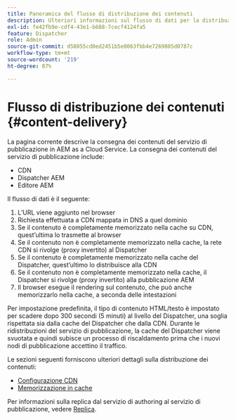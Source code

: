 ```yaml
---
title: Panoramica del flusso di distribuzione dei contenuti
description: Ulteriori informazioni sul flusso di dati per la distribuzione dei contenuti e su come pubblicare i contenuti
exl-id: fe42fb9e-cdf4-43e1-b688-7cecf4124fa5
feature: Dispatcher
role: Admin
source-git-commit: d58055cd0ed2451b5e8063fbb4e7269885d0787c
workflow-type: tm+mt
source-wordcount: '219'
ht-degree: 87%

---
```


# Flusso di distribuzione dei contenuti {#content-delivery}

La pagina corrente descrive la consegna dei contenuti del servizio di pubblicazione in AEM as a Cloud Service. La consegna dei contenuti del servizio di pubblicazione include:

* CDN
* Dispatcher AEM
* Editore AEM

Il flusso di dati è il seguente:

1. L’URL viene aggiunto nel browser
1. Richiesta effettuata a CDN mappata in DNS a quel dominio
1. Se il contenuto è completamente memorizzato nella cache su CDN, quest’ultima lo trasmette al browser
1. Se il contenuto non è completamente memorizzato nella cache, la rete CDN si rivolge (proxy invertito) al Dispatcher
1. Se il contenuto è completamente memorizzato nella cache del Dispatcher, quest’ultimo lo distribuisce alla CDN
1. Se il contenuto non è completamente memorizzato nella cache, il Dispatcher si rivolge (proxy invertito) alla pubblicazione AEM
1. Il browser esegue il rendering sul contenuto, che può anche memorizzarlo nella cache, a seconda delle intestazioni

Per impostazione predefinita, il tipo di contenuto HTML/testo è impostato per scadere dopo 300 secondi (5 minuti) al livello del Dispatcher, una soglia rispettata sia dalla cache del Dispatcher che dalla CDN. Durante le ridistribuzioni del servizio di pubblicazione, la cache del Dispatcher viene svuotata e quindi subisce un processo di riscaldamento prima che i nuovi nodi di pubblicazione accettino il traffico.

Le sezioni seguenti forniscono ulteriori dettagli sulla distribuzione dei contenuti:
* [Configurazione CDN](/help/implementing/dispatcher/cdn.md)
* [Memorizzazione in cache](/help/implementing/dispatcher/caching.md)

Per informazioni sulla replica dal servizio di authoring al servizio di pubblicazione, vedere [Replica](/help/operations/replication.md).
